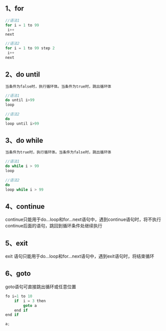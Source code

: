 ## 1、for



```c
//语法1
for i = 1 to 99
 i++
next

//语法2
for i = 1 to 99 step 2
 i++
next
```



## 2、do  until



```c
当条件为false时，执行循环体。当条件为true时，跳出循环体

//语法1
do until i>99
loop
    
//语法2
do
loop until i>99
```



## 3、do  while



```c
当条件为true时，执行循环体。当条件为false时，跳出循环体

//语法1
do while i > 99
loop
    
//语法2
do
loop while i > 99
```



## 4、continue



continue只能用于do...loop和for...next语句中，遇到continue语句时，将不执行continue后面的语句，跳回到循环条件处继续执行



## 5、exit



exit 语句只能用于do...loop和for...next语句中，遇到exit语句时，将结束循环



## 6、goto



goto语句可直接跳出循环或任意位置



```c
fo i=1 to 10
    if  i = 3 then
        goto a
    end if
end if

a;
```